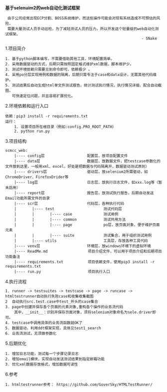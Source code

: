 **基于selenuim2的web自动化测试框架**
    
     由于公司经常出现ECP分割、BOSS系统维护，而这些操作可能会对现有系统造成不可预估的风险，
     需要大量测试人员手动巡检，为了减轻测试人员的压力，所以开发这个轻量级的web自动化测试框架。
                                                                 - SNake
1.项目简介

    1. 基于python脚本编写，不需要借助其他工具，环境配置简单。
    2. 采用数据驱动的方式，后期只需按照固定格式维护xml数据，脚本维护少。
    3. 测试环境依赖只需要见到命令即可，依赖极少 。
    4. 采用po分层实现用例和数据的隔离，后期只需专注于case和data设计，无需其他代码维护。
    5. 测试结果后自动生成html单文件测试报告，统计测试执行情况，执行情况详细，配合自动截图，
       可快速定位问题，并且容易扩展优化。

2.环境依赖和运行入口

    依赖：pip3 install -r requirements.txt
    运行：
        1. 设置项目所在根目录（例如:config.PRO_ROOT_PATH）
        2. python run.py


3.项目结构

    scmcc_web:
        |---- config层                   配置层，放项目配置文件
        |---- data层                     数据层，放数据文件，把testcase参数化的文件放到这里，一般用xml、excel，好处是把数据与代码隔离开，数据驱动测试原则）
        |---- drivers层                  驱动层，放selenium2所需驱动，如ChromeDriver、FirefoxDrider等
        |---- log层                      日志层，放执行日志文件，如xxx.log等（暂未启用）
        |---- report层                   报告层，放测试执行报告，后期自动发送Email功能所需文件的目录
        |---- scr层                      代码层，各种执行代码
        |       |---- test                      测试代码层
        |       |       |---- case              测试用例
        |       |       |---- common            测试共用方法
        |       |       |---- page              po层，放页面对象，便于维护页面元素
        |       |       |---- suite             测试集合，用于组织测试用例
        |       |---- utils                     工具层，存放各种工具代码
        |---- venv层                     环境层，放windows环境下的虚拟环境
        |---- ReadMe.md                  项目介绍文件，可以用于项目介绍和后期项目功能备注
        |---- requirements.txt           项目依赖文件，使用pip3 install -r requirements.txt
        |---- run.py                     项目执行入口


4.执行流程
    
    1. runner -> testsuites -> testcase -> page -> runcase -> htmltestrunner自动执行失败case和收集收集截图
    2  自动执行src.test.case中test_开头的case集合
    3. page中创建并保存各个页面的元素对象,重构各个操作的业务流代码
        其中，__init__：识别并保存页面对象，须将selenium对象命名为sele.driver即可。
    4. testcase中调用具体的业务流函数就OK了
    5. 数据驱动，利用ddt框架实现，具体见test1_search
    6. 业务流测试，无须做参数化


5.后期优化

    1. 增加日志功能，测试每一个步骤记录日志
    2. 增加email模块，实现自动发送测试结果到指定邮箱功能
    3. 优化xml数据存放格式，增加数据可读性
    

6.参考

    1. htmltestrunner参考： https://github.com/GoverSky/HTMLTestRunner/